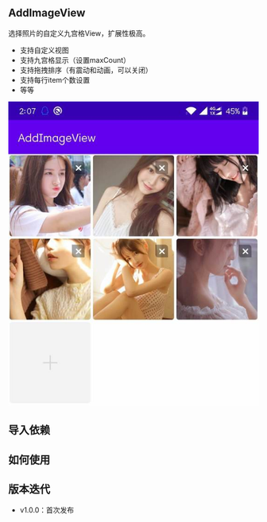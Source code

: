 ## AddImageView

选择照片的自定义九宫格View，扩展性极高。

* 支持自定义视图
* 支持九宫格显示（设置maxCount）
* 支持拖拽排序（有震动和动画，可以关闭）
* 支持每行item个数设置
* 等等

![](files/add_image_view.jpg)

## 导入依赖



## 如何使用



## 版本迭代

* v1.0.0：首次发布